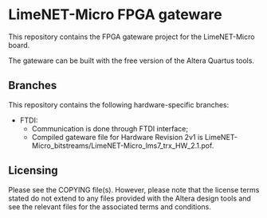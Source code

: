 # LimeNET-Micro FPGA gateware

This repository contains the FPGA gateware project for the LimeNET-Micro board.

The gateware can be built with the free version of the Altera Quartus tools.

## Branches

This repository contains the following hardware-specific branches:

* FTDI:
  * Communication is done through FTDI interface;
  * Compiled gateware file for Hardware Revision 2v1 is LimeNET-Micro_bitstreams/LimeNET-Micro_lms7_trx_HW_2.1.pof.

  
## Licensing

Please see the COPYING file(s). However, please note that the license terms stated do not extend to any files provided with the Altera design tools and see the relevant files for the associated terms and conditions.
